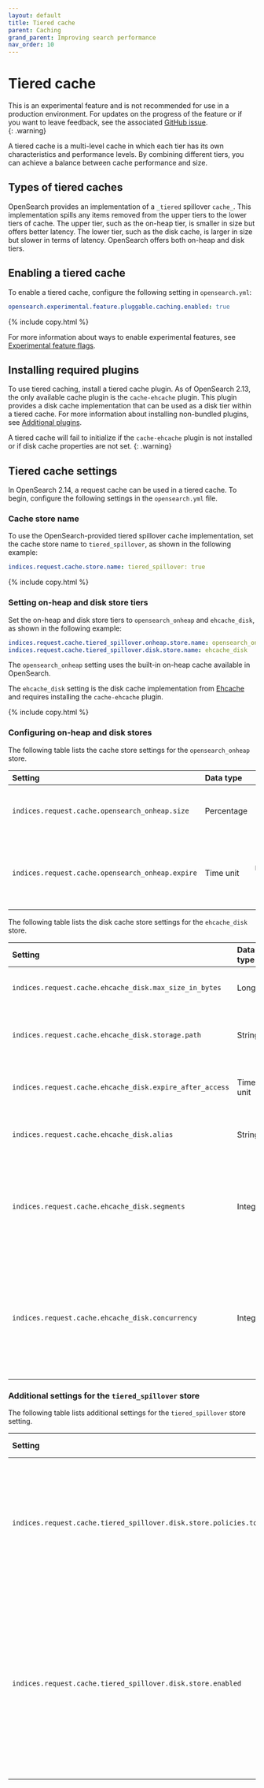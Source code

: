 ```yaml
---
layout: default
title: Tiered cache
parent: Caching
grand_parent: Improving search performance
nav_order: 10
---
```


# Tiered cache

This is an experimental feature and is not recommended for use in a production environment. For updates on the progress of the feature or if you want to leave feedback, see the associated [GitHub issue](https://github.com/opensearch-project/OpenSearch/issues/10024).    
{: .warning}

A tiered cache is a multi-level cache in which each tier has its own characteristics and performance levels. By combining different tiers, you can achieve a balance between cache performance and size.

## Types of tiered caches

OpenSearch provides an implementation of a `_tiered` spillover `cache_`. This implementation spills any items removed from the upper tiers to the lower tiers of cache. The upper tier, such as the on-heap tier, is smaller in size but offers better latency. The lower tier, such as the disk cache, is larger in size but slower in terms of latency. OpenSearch offers both on-heap and disk tiers. 

## Enabling a tiered cache

To enable a tiered cache, configure the following setting in `opensearch.yml`:

```yaml
opensearch.experimental.feature.pluggable.caching.enabled: true
```
{% include copy.html %}

For more information about ways to enable experimental features, see [Experimental feature flags]({{site.url}}{{site.baseurl}}/install-and-configure/configuring-opensearch/experimental/).

## Installing required plugins

To use tiered caching, install a tiered cache plugin. As of OpenSearch 2.13, the only available cache plugin is the `cache-ehcache` plugin. This plugin provides a disk cache implementation that can be used as a disk tier within a tiered cache. For more information about installing non-bundled plugins, see [Additional plugins]({{site.url}}{{site.baseurl}}/install-and-configure/plugins/#additional-plugins).

A tiered cache will fail to initialize if the `cache-ehcache` plugin is not installed or if disk cache properties are not set. 
{: .warning}

## Tiered cache settings

In OpenSearch 2.14, a request cache can be used in a tiered cache. To begin, configure the following settings in the `opensearch.yml` file.

### Cache store name

To use the OpenSearch-provided tiered spillover cache implementation, set the cache store name to `tiered_spillover`, as shown in the following example:

```yaml
indices.request.cache.store.name: tiered_spillover: true
```
{% include copy.html %}

### Setting on-heap and disk store tiers

Set the on-heap and disk store tiers to `opensearch_onheap` and `ehcache_disk`, as shown in the following example:

```yaml
indices.request.cache.tiered_spillover.onheap.store.name: opensearch_onheap
indices.request.cache.tiered_spillover.disk.store.name: ehcache_disk
```
The `opensearch_onheap` setting uses the built-in on-heap cache available in OpenSearch. 

The `ehcache_disk` setting is the disk cache implementation from [Ehcache](https://www.ehcache.org/) and requires installing the `cache-ehcache` plugin.

{% include copy.html %}

### Configuring on-heap and disk stores

The following table lists the cache store settings for the `opensearch_onheap` store.

| Setting                                          | Data type  | Default                | Description                                                      |
|:-------------------------------------------------|:-----------|:-----------------------|:-----------------------------------------------------------------|
| `indices.request.cache.opensearch_onheap.size`   | Percentage | 1% of the heap size    | The size of the on-heap cache. Optional.                         |
| `indices.request.cache.opensearch_onheap.expire` | Time unit  | `MAX_VALUE` (disabled) | Specifies a time-to-live (TTL) for the cached results. Optional. |

The following table lists the disk cache store settings for the `ehcache_disk` store.

| Setting                                                  | Data type | Default                                  | Description                                                                                                                       |
|:---------------------------------------------------------|:----------|:-----------------------------------------|:----------------------------------------------------------------------------------------------------------------------------------|
| `indices.request.cache.ehcache_disk.max_size_in_bytes`   | Long      | `1073741824` (1 GB)                      | Defines the size of the disk cache. Optional.                                                                                     |
| `indices.request.cache.ehcache_disk.storage.path`        | String    | `""`                                     | Defines the storage path for the disk cache. Required.                                                                            |
| `indices.request.cache.ehcache_disk.expire_after_access` | Time unit | `MAX_VALUE` (disabled)                   | Specifies a TTL for the cached results. Optional.                                                                                 |
| `indices.request.cache.ehcache_disk.alias`               | String    | `ehcacheDiskCache#INDICES_REQUEST_CACHE` | Specifies an alias for the disk cache. Optional.                                                                                  |
| `indices.request.cache.ehcache_disk.segments`            | Integer   | `16`                                     | Defines the number of segments into which the disk cache is separated. Used for concurrency. Optional.                            |
| `indices.request.cache.ehcache_disk.concurrency`         | Integer   | `1`                                      | Defines the number of distinct write queues created for the disk store, where a group of segments shares a write queue. Optional. |

### Additional settings for the `tiered_spillover` store

The following table lists additional settings for the `tiered_spillover` store setting.

| Setting                                                                          | Data type | Default | Description                                                                                                                                                                                                        |
|:---------------------------------------------------------------------------------|:----------|:--------|:-------------------------------------------------------------------------------------------------------------------------------------------------------------------------------------------------------------------|
| `indices.request.cache.tiered_spillover.disk.store.policies.took_time.threshold` | Time unit | `10ms`  | A policy used to determine whether to cache a query into a disk cache based on its took time. This is a dynamic setting. Optional.                                                                                 |
| `indices.request.cache.tiered_spillover.disk.store.enabled`                      | Boolean   | `True`  | Enables or disables the disk cache dynamically within a tiered spillover cache. Note: After disabling a disk cache, entries are not removed automatically and requires the cache to be manually cleared. Optional. |


